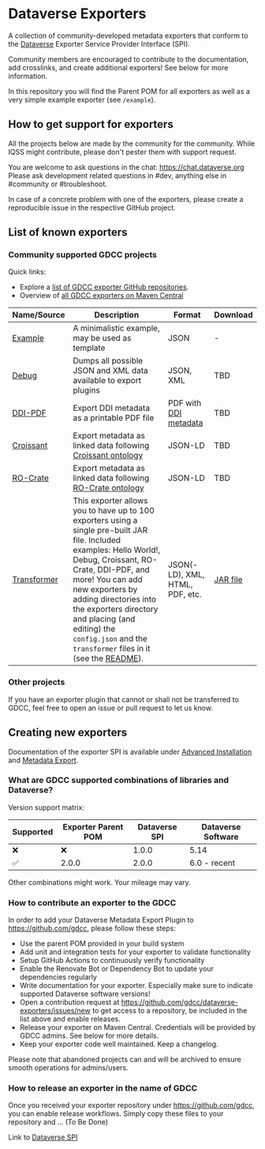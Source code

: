 # Dataverse Exporters

A collection of community-developed metadata exporters that conform to the [Dataverse](https://dataverse.org) Exporter Service Provider Interface (SPI).

Community members are encouraged to contribute to the documentation, add crosslinks, and create additional exporters!
See below for more information.

In this repository you will find the Parent POM for all exporters as well as a very simple example exporter (see `/example`).

## How to get support for exporters

All the projects below are made by the community for the community.
While IQSS might contribute, please don't pester them with support request.

You are welcome to ask questions in the chat: https://chat.dataverse.org
Please ask development related questions in #dev, anything else in #community or #troubleshoot.

In case of a concrete problem with one of the exporters, please create a reproducible issue in the respective GitHub project.

## List of known exporters

### Community supported GDCC projects

Quick links:
- Explore a [list of GDCC exporter GitHub repositories](https://github.com/orgs/gdcc/repositories?q=props.topic%3A%22Metadata+Export%22).
- Overview of [all GDCC exporters on Maven Central](https://central.sonatype.com/namespace/io.gdcc.export)

| Name/Source                                             | Description                                                                                                                                  | Format                                            | Download |
|---------------------------------------------------------|----------------------------------------------------------------------------------------------------------------------------------------------|---------------------------------------------------|----------|
| [Example](./example)                                    | A minimalistic example, may be used as template                                                                                              | JSON                                              | -        |
| [Debug](https://github.com/gdcc/exporter-debug)         | Dumps all possible JSON and XML data available to export plugins                                                                             | JSON, XML                                         | TBD      |
| [DDI-PDF](https://github.com/gdcc/exporter-ddipdf)      | Export DDI metadata as a printable PDF file                                                                                                  | PDF with [DDI metadata](https://ddialliance.org/) | TBD      |
| [Croissant](https://github.com/gdcc/exporter-croissant) | Export metadata as linked data following [Croissant ontology](https://docs.mlcommons.org/croissant/docs/croissant-spec.html)                 | JSON-LD                                           | TBD      |
| [RO-Crate](https://github.com/gdcc/exporter-ro-crate)   | Export metadata as linked data following [RO-Crate ontology](https://www.researchobject.org/ro-crate/specification/1.1/appendix/jsonld.html) | JSON-LD                                           | TBD      |
| [Transformer](https://github.com/gdcc/exporter-transformer) | This exporter allows you to have up to 100 exporters using a single pre-built JAR file. Included examples: Hello World!, Debug, Croissant, RO-Crate, DDI-PDF, and more! You can add new exporters by adding directories into the exporters directory and placing (and editing) the `config.json` and the `transformer` files in it (see the [README](https://github.com/gdcc/exporter-transformer?tab=readme-ov-file)). | JSON(-LD), XML, HTML, PDF, etc. | [JAR file](https://repo1.maven.org/maven2/io/gdcc/export/exporter-transformer/1.0.9/exporter-transformer-1.0.9-jar-with-dependencies.jar) |

### Other projects

If you have an exporter plugin that cannot or shall not be transferred to GDCC, feel free to open an issue or pull request to let us know.

## Creating new exporters

Documentation of the exporter SPI is available under [Advanced Installation](https://guides.dataverse.org/en/latest/installation/advanced.html#installing-external-metadata-exporters) and [Metadata Export](https://guides.dataverse.org/en/latest/developers/metadataexport.html). 

### What are GDCC supported combinations of libraries and Dataverse?

Version support matrix:

| Supported | Exporter Parent POM | Dataverse SPI | Dataverse Software |
|-----------|---------------------|---------------|--------------------|
| ❌         | ❌                   | 1.0.0         | 5.14               |
| ✅         | 2.0.0               | 2.0.0         | 6.0 - recent       |

Other combinations might work. Your mileage may vary.

### How to contribute an exporter to the GDCC

In order to add your Dataverse Metadata Export Plugin to https://github.com/gdcc, please follow these steps:

- Use the parent POM provided in your build system
- Add unit and integration tests for your exporter to validate functionality
- Setup GitHub Actions to continuously verify functionality
- Enable the Renovate Bot or Dependency Bot to update your dependencies regularly
- Write documentation for your exporter. Especially make sure to indicate supported Dataverse software versions!
- Open a contribution request at https://github.com/gdcc/dataverse-exporters/issues/new to get access to a repository, be included in the list above and enable releases.
- Release your exporter on Maven Central. Credentials will be provided by GDCC admins. See below for more details.
- Keep your exporter code well maintained. Keep a changelog.

Please note that abandoned projects can and will be archived to ensure smooth operations for admins/users.

### How to release an exporter in the name of GDCC

Once you received your exporter repository under https://github.com/gdcc, you can enable release workflows.
Simply copy these files to your repository and ... (To Be Done)

Link to [Dataverse SPI](https://central.sonatype.com/artifact/io.gdcc/dataverse-spi)

